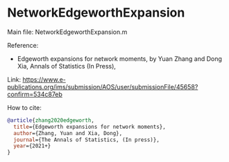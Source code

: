 # NetworkEdgeworthExpansion

Main file: NetworkEdgeworthExpansion.m

Reference:
* Edgeworth expansions for network moments,  by Yuan Zhang and Dong Xia,  Annals of Statistics (In Press),

Link:  https://www.e-publications.org/ims/submission/AOS/user/submissionFile/45658?confirm=534c87eb

How to cite:
```bibtex
@article{zhang2020edgeworth,
  title={Edgeworth expansions for network moments},
  author={Zhang, Yuan and Xia, Dong},
  journal={The Annals of Statistics, (In press)},
  year={2021+}
}
```
